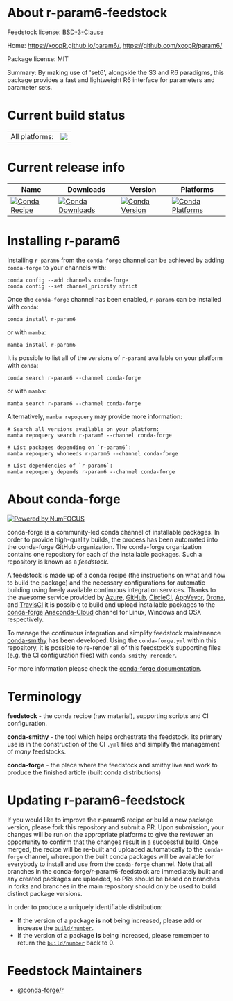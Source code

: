 About r-param6-feedstock
========================

Feedstock license: [BSD-3-Clause](https://github.com/conda-forge/r-param6-feedstock/blob/main/LICENSE.txt)

Home: https://xoopR.github.io/param6/, https://github.com/xoopR/param6/

Package license: MIT

Summary: By making use of 'set6', alongside the S3 and R6 paradigms, this package provides a fast and lightweight R6 interface for parameters and parameter sets.

Current build status
====================


<table><tr><td>All platforms:</td>
    <td>
      <a href="https://dev.azure.com/conda-forge/feedstock-builds/_build/latest?definitionId=13796&branchName=main">
        <img src="https://dev.azure.com/conda-forge/feedstock-builds/_apis/build/status/r-param6-feedstock?branchName=main">
      </a>
    </td>
  </tr>
</table>

Current release info
====================

| Name | Downloads | Version | Platforms |
| --- | --- | --- | --- |
| [![Conda Recipe](https://img.shields.io/badge/recipe-r--param6-green.svg)](https://anaconda.org/conda-forge/r-param6) | [![Conda Downloads](https://img.shields.io/conda/dn/conda-forge/r-param6.svg)](https://anaconda.org/conda-forge/r-param6) | [![Conda Version](https://img.shields.io/conda/vn/conda-forge/r-param6.svg)](https://anaconda.org/conda-forge/r-param6) | [![Conda Platforms](https://img.shields.io/conda/pn/conda-forge/r-param6.svg)](https://anaconda.org/conda-forge/r-param6) |

Installing r-param6
===================

Installing `r-param6` from the `conda-forge` channel can be achieved by adding `conda-forge` to your channels with:

```
conda config --add channels conda-forge
conda config --set channel_priority strict
```

Once the `conda-forge` channel has been enabled, `r-param6` can be installed with `conda`:

```
conda install r-param6
```

or with `mamba`:

```
mamba install r-param6
```

It is possible to list all of the versions of `r-param6` available on your platform with `conda`:

```
conda search r-param6 --channel conda-forge
```

or with `mamba`:

```
mamba search r-param6 --channel conda-forge
```

Alternatively, `mamba repoquery` may provide more information:

```
# Search all versions available on your platform:
mamba repoquery search r-param6 --channel conda-forge

# List packages depending on `r-param6`:
mamba repoquery whoneeds r-param6 --channel conda-forge

# List dependencies of `r-param6`:
mamba repoquery depends r-param6 --channel conda-forge
```


About conda-forge
=================

[![Powered by
NumFOCUS](https://img.shields.io/badge/powered%20by-NumFOCUS-orange.svg?style=flat&colorA=E1523D&colorB=007D8A)](https://numfocus.org)

conda-forge is a community-led conda channel of installable packages.
In order to provide high-quality builds, the process has been automated into the
conda-forge GitHub organization. The conda-forge organization contains one repository
for each of the installable packages. Such a repository is known as a *feedstock*.

A feedstock is made up of a conda recipe (the instructions on what and how to build
the package) and the necessary configurations for automatic building using freely
available continuous integration services. Thanks to the awesome service provided by
[Azure](https://azure.microsoft.com/en-us/services/devops/), [GitHub](https://github.com/),
[CircleCI](https://circleci.com/), [AppVeyor](https://www.appveyor.com/),
[Drone](https://cloud.drone.io/welcome), and [TravisCI](https://travis-ci.com/)
it is possible to build and upload installable packages to the
[conda-forge](https://anaconda.org/conda-forge) [Anaconda-Cloud](https://anaconda.org/)
channel for Linux, Windows and OSX respectively.

To manage the continuous integration and simplify feedstock maintenance
[conda-smithy](https://github.com/conda-forge/conda-smithy) has been developed.
Using the ``conda-forge.yml`` within this repository, it is possible to re-render all of
this feedstock's supporting files (e.g. the CI configuration files) with ``conda smithy rerender``.

For more information please check the [conda-forge documentation](https://conda-forge.org/docs/).

Terminology
===========

**feedstock** - the conda recipe (raw material), supporting scripts and CI configuration.

**conda-smithy** - the tool which helps orchestrate the feedstock.
                   Its primary use is in the construction of the CI ``.yml`` files
                   and simplify the management of *many* feedstocks.

**conda-forge** - the place where the feedstock and smithy live and work to
                  produce the finished article (built conda distributions)


Updating r-param6-feedstock
===========================

If you would like to improve the r-param6 recipe or build a new
package version, please fork this repository and submit a PR. Upon submission,
your changes will be run on the appropriate platforms to give the reviewer an
opportunity to confirm that the changes result in a successful build. Once
merged, the recipe will be re-built and uploaded automatically to the
`conda-forge` channel, whereupon the built conda packages will be available for
everybody to install and use from the `conda-forge` channel.
Note that all branches in the conda-forge/r-param6-feedstock are
immediately built and any created packages are uploaded, so PRs should be based
on branches in forks and branches in the main repository should only be used to
build distinct package versions.

In order to produce a uniquely identifiable distribution:
 * If the version of a package **is not** being increased, please add or increase
   the [``build/number``](https://docs.conda.io/projects/conda-build/en/latest/resources/define-metadata.html#build-number-and-string).
 * If the version of a package **is** being increased, please remember to return
   the [``build/number``](https://docs.conda.io/projects/conda-build/en/latest/resources/define-metadata.html#build-number-and-string)
   back to 0.

Feedstock Maintainers
=====================

* [@conda-forge/r](https://github.com/conda-forge/r/)

